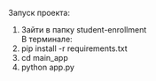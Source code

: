 Запуск проекта:
1) Зайти в папку student-enrollment
</br> В терминале:
2) pip install -r requirements.txt
3) cd main_app
4) python app.py
